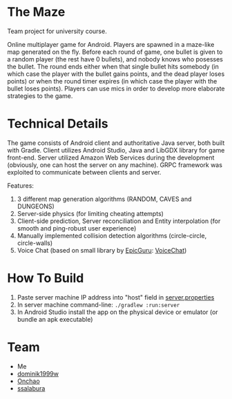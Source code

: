 
# The Maze

Team project for university course.

Online multiplayer game for Android. Players are spawned in a maze-like map generated on the fly. Before each round of game, one bullet is given to a random player (the rest have 0 bullets), and nobody knows who posesses the bullet. The round ends either when that single bullet hits somebody (in which case the player with the bullet gains points, and the dead player loses points) or when the round timer expires (in which case the player with the bullet loses points). Players can use mics in order to develop more elaborate strategies to the game.

# Technical Details

The game consists of Android client and authoritative Java server, both built with Gradle. Client utilizes Android Studio, Java and LibGDX library for game front-end. Server utilized Amazon Web Services during the development (obviously, one can host the server on any machine). GRPC framework was exploited to communicate between clients and server.

Features:
1. 3 different map generation algorithms (RANDOM, CAVES and DUNGEONS)
2. Server-side physics (for limiting cheating attempts)
3. Client-side prediction, Server reconciliation and Entity interpolation (for smooth and ping-robust user experience)
4. Manually implemented collision detection algorithms (circle-circle, circle-walls)
5. Voice Chat (based on small library by [EpicGuru](https://github.com/Epicguru): [VoiceChat](https://github.com/Epicguru/VoiceChat))

# How To Build

1. Paste server machine IP address into "host" field in [server.properties](android/assets/server.properties)
2. In server machine command-line: `./gradlew :run:server`
3. In Android Studio install the app on the physical device or emulator (or bundle an apk executable)

# Team

- Me
- [dominik1999w](https://github.com/dominik1999w)
- [Onchao](https://github.com/Onchao)
- [ssalabura](https://github.com/ssalabura)
